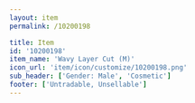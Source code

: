 ```yaml
---
layout: item
permalink: /10200198

title: Item
id: '10200198'
item_name: 'Wavy Layer Cut (M)'
icon_url: 'item/icon/customize/10200198.png'
sub_header: ['Gender: Male', 'Cosmetic']
footer: ['Untradable, Unsellable']
---
```


